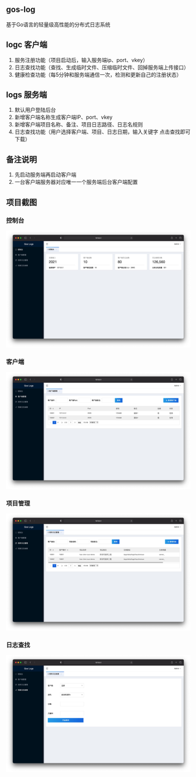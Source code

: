 ## gos-log
基于Go语言的轻量级高性能的分布式日志系统

## logc 客户端
1. 服务注册功能（项目启动后，输入服务端ip、port、vkey）
2. 日志查找功能（查找、生成临时文件、压缩临时文件、回掉服务端上传接口）
3. 健康检查功能（每5分钟和服务端通信一次，检测和更新自己的注册状态）

## logs 服务端
1. 默认用户登陆后台
2. 新增客户端名称生成客户端IP、port、vkey
3. 新增客户端项目名称、备注、项目日志路径、日志名规则
4. 日志查找功能（用户选择客户端、项目、日志日期，输入关键字 点击查找即可下载）

## 备注说明
1. 先启动服务端再启动客户端
2. 一台客户端服务器对应唯一一个服务端后台客户端配置

## 项目截图
### 控制台
![控制台](./logs/static/img/index.jpg "控制台")
### 客户端
![客户端](./logs/static/img/client.jpg "客户端")
### 项目管理
![项目管理](./logs/static/img/item.jpg "项目管理")
### 日志查找
![日志查找](./logs/static/img/logs.jpg "日志查找")
